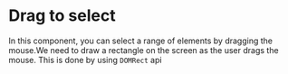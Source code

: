 # Drag to select

In this component, you can select a range of elements by dragging the mouse.We need to draw a rectangle on the screen as the user drags the mouse. This is done by using `DOMRect` api
